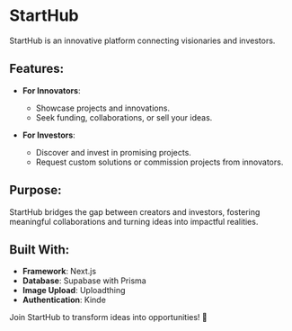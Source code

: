 # StartHub  
StartHub is an innovative platform connecting visionaries and investors.  

## Features:  
- **For Innovators**:  
  - Showcase projects and innovations.  
  - Seek funding, collaborations, or sell your ideas.  

- **For Investors**:  
  - Discover and invest in promising projects.  
  - Request custom solutions or commission projects from innovators.  

## Purpose:  
StartHub bridges the gap between creators and investors, fostering meaningful collaborations and turning ideas into impactful realities.  

## Built With:  
- **Framework**: Next.js  
- **Database**: Supabase with Prisma  
- **Image Upload**: Uploadthing  
- **Authentication**: Kinde  

Join StartHub to transform ideas into opportunities! 🚀

